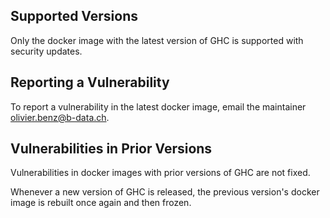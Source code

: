 ## Supported Versions

Only the docker image with the latest version of GHC is supported with security
updates.

## Reporting a Vulnerability

To report a vulnerability in the latest docker image, email the maintainer
olivier.benz@b-data.ch.

## Vulnerabilities in Prior Versions

Vulnerabilities in docker images with prior versions of GHC are not fixed.

Whenever a new version of GHC is released, the previous version's docker image
is rebuilt once again and then frozen.
